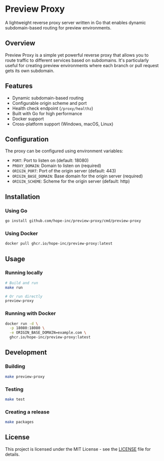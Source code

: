 # Preview Proxy

A lightweight reverse proxy server written in Go that enables dynamic subdomain-based routing for preview environments.

## Overview

Preview Proxy is a simple yet powerful reverse proxy that allows you to route traffic to different services based on subdomains. It's particularly useful for creating preview environments where each branch or pull request gets its own subdomain.

## Features

- Dynamic subdomain-based routing
- Configurable origin scheme and port
- Health check endpoint (`/proxy/healthz`)
- Built with Go for high performance
- Docker support
- Cross-platform support (Windows, macOS, Linux)

## Configuration

The proxy can be configured using environment variables:

- `PORT`: Port to listen on (default: 18080)
- `PROXY_DOMAIN`: Domain to listen on (required)
- `ORIGIN_PORT`: Port of the origin server (default: 443)
- `ORIGIN_BASE_DOMAIN`: Base domain for the origin server (required)
- `ORIGIN_SCHEME`: Scheme for the origin server (default: http)

## Installation

### Using Go

```bash
go install github.com/hope-inc/preview-proxy/cmd/preview-proxy
```

### Using Docker

```bash
docker pull ghcr.io/hope-inc/preview-proxy:latest
```

## Usage

### Running locally

```bash
# Build and run
make run

# Or run directly
preview-proxy
```

### Running with Docker

```bash
docker run -d \
  -p 18080:18080 \
  -e ORIGIN_BASE_DOMAIN=example.com \
  ghcr.io/hope-inc/preview-proxy:latest
```

## Development

### Building

```bash
make preview-proxy
```

### Testing

```bash
make test
```

### Creating a release

```bash
make packages
```

## License

This project is licensed under the MIT License - see the [LICENSE](LICENSE) file for details.
